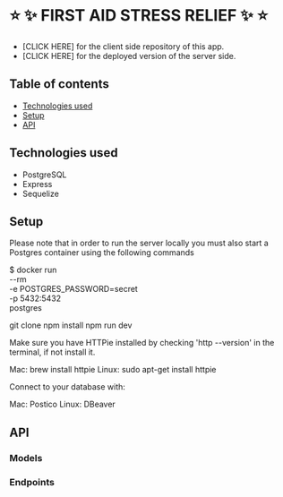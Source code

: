# :star: :sparkles: FIRST AID STRESS RELIEF :sparkles: :star:

* [CLICK HERE] for the client side repository of this app.
* [CLICK HERE] for the deployed version of the server side.

## Table of contents
* [Technologies used](#technologies-used)
* [Setup](#setup)
* [API](#api)

## Technologies used
* PostgreSQL
* Express
* Sequelize

## Setup
Please note that in order to run the server locally you must also start a Postgres container using the following commands

$ docker run \
  --rm \
  -e POSTGRES_PASSWORD=secret \
  -p 5432:5432 \
  postgres
  
git clone
npm install
npm run dev

Make sure you have HTTPie installed by checking 'http --version' in the terminal, if not install it.

Mac: brew install httpie
Linux: sudo apt-get install httpie

Connect to your database with:

Mac: Postico
Linux: DBeaver

## API

### Models

### Endpoints
